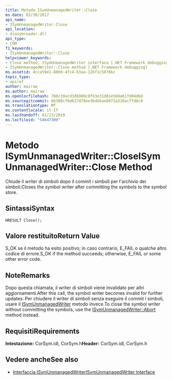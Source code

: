 ```yaml
---
title: Metodo ISymUnmanagedWriter::Close
ms.date: 03/30/2017
api_name:
- ISymUnmanagedWriter.Close
api_location:
- diasymreader.dll
api_type:
- COM
f1_keywords:
- ISymUnmanagedWriter::Close
helpviewer_keywords:
- Close method, ISymUnmanagedWriter interface [.NET Framework debugging]
- ISymUnmanagedWriter::Close method [.NET Framework debugging]
ms.assetid: 4cce59e1-80b9-4fc4-b3aa-126f1c5876bc
topic_type:
- apiref
author: mairaw
ms.author: mairaw
ms.openlocfilehash: 780c19acd3d6980c0fb3e31d01e569a61fd04d6d
ms.sourcegitcommit: 6b308cf6d627d78ee36dbbae8972a310ac7fd6c8
ms.translationtype: MT
ms.contentlocale: it-IT
ms.lasthandoff: 01/23/2019
ms.locfileid: "54647309"
---
```

# <a name="isymunmanagedwriterclose-method"></a><span data-ttu-id="772f7-102">Metodo ISymUnmanagedWriter::Close</span><span class="sxs-lookup"><span data-stu-id="772f7-102">ISymUnmanagedWriter::Close Method</span></span>
<span data-ttu-id="772f7-103">Chiude il writer di simboli dopo il commit i simboli per l'archivio dei simboli.</span><span class="sxs-lookup"><span data-stu-id="772f7-103">Closes the symbol writer after committing the symbols to the symbol store.</span></span>  
  
## <a name="syntax"></a><span data-ttu-id="772f7-104">Sintassi</span><span class="sxs-lookup"><span data-stu-id="772f7-104">Syntax</span></span>  
  
```  
HRESULT Close();  
```  
  
## <a name="return-value"></a><span data-ttu-id="772f7-105">Valore restituito</span><span class="sxs-lookup"><span data-stu-id="772f7-105">Return Value</span></span>  
 <span data-ttu-id="772f7-106">S_OK se il metodo ha esito positivo; in caso contrario, E_FAIL o qualche altro codice di errore.</span><span class="sxs-lookup"><span data-stu-id="772f7-106">S_OK if the method succeeds; otherwise, E_FAIL or some other error code.</span></span>  
  
## <a name="remarks"></a><span data-ttu-id="772f7-107">Note</span><span class="sxs-lookup"><span data-stu-id="772f7-107">Remarks</span></span>  
 <span data-ttu-id="772f7-108">Dopo questa chiamata, il writer di simboli viene invalidato per altri aggiornamenti.</span><span class="sxs-lookup"><span data-stu-id="772f7-108">After this call, the symbol writer becomes invalid for further updates.</span></span> <span data-ttu-id="772f7-109">Per chiudere il writer di simboli senza eseguire il commit i simboli, usare il [ISymUnmanagedWriter](../../../../docs/framework/unmanaged-api/diagnostics/isymunmanagedwriter-abort-method.md) metodo invece.</span><span class="sxs-lookup"><span data-stu-id="772f7-109">To close the symbol writer without committing the symbols, use the [ISymUnmanagedWriter::Abort](../../../../docs/framework/unmanaged-api/diagnostics/isymunmanagedwriter-abort-method.md) method instead.</span></span>  
  
## <a name="requirements"></a><span data-ttu-id="772f7-110">Requisiti</span><span class="sxs-lookup"><span data-stu-id="772f7-110">Requirements</span></span>  
 <span data-ttu-id="772f7-111">**Intestazione:** CorSym.idl, CorSym.h</span><span class="sxs-lookup"><span data-stu-id="772f7-111">**Header:** CorSym.idl, CorSym.h</span></span>  
  
## <a name="see-also"></a><span data-ttu-id="772f7-112">Vedere anche</span><span class="sxs-lookup"><span data-stu-id="772f7-112">See also</span></span>
- [<span data-ttu-id="772f7-113">Interfaccia ISymUnmanagedWriter</span><span class="sxs-lookup"><span data-stu-id="772f7-113">ISymUnmanagedWriter Interface</span></span>](../../../../docs/framework/unmanaged-api/diagnostics/isymunmanagedwriter-interface.md)
